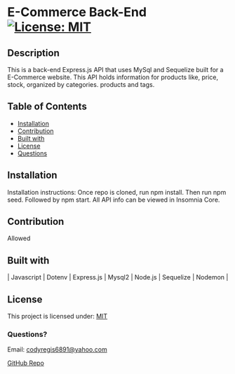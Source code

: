 # E-Commerce Back-End  [![License: MIT](https://img.shields.io/badge/License-MIT-yellow.svg)](https://opensource.org/licenses/MIT)

## Description

This is a back-end Express.js API that uses MySql and Sequelize built for a E-Commerce website. This API holds information for products like, price, stock, organized by categories. products and tags.

## Table of Contents

* [Installation](#Installation)
* [Contribution](#Contribution)
* [Built with](#Built-with)
* [License](#License)
* [Questions](#Questions)
  
## Installation

  Installation instructions: Once repo is cloned, run npm install. Then run npm seed. Followed by npm start. All API info can be viewed in Insomnia Core.

## Contribution

  Allowed
  
## Built with

  | Javascript | Dotenv | Express.js | Mysql2 | Node.js  | Sequelize | Nodemon |

## License

  This project is licensed under: [MIT](https://opensource.org/licenses/MIT)

### Questions?

  Email: codyregis6891@yahoo.com

  [GitHub Repo](https://github.com/codyregis6891/e-commerce-backend)